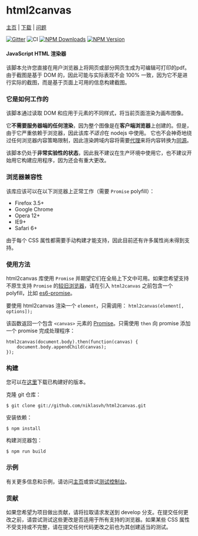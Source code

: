 html2canvas
===========

[主页](https://html2canvas.hertzen.com) | [下载](https://github.com/niklasvh/html2canvas/releases) | [问题](https://github.com/niklasvh/html2canvas/discussions/categories/q-a)

[![Gitter](https://badges.gitter.im/Join%20Chat.svg)](https://gitter.im/niklasvh/html2canvas?utm_source=badge&utm_medium=badge&utm_campaign=pr-badge) 
![CI](https://github.com/niklasvh/html2canvas/workflows/CI/badge.svg?branch=master)
[![NPM Downloads](https://img.shields.io/npm/dm/html2canvas.svg)](https://www.npmjs.org/package/html2canvas)
[![NPM Version](https://img.shields.io/npm/v/html2canvas.svg)](https://www.npmjs.org/package/html2canvas)

#### JavaScript HTML 渲染器 

该脚本允许您直接在用户浏览器上将网页或部分网页生成为可编辑可打印的pdf。由于截图是基于 DOM 的，因此可能与实际表现不会 100% 一致，因为它不是进行实际的截图，而是基于页面上可用的信息构建截图。

### 它是如何工作的
该脚本通过读取 DOM 和应用于元素的不同样式，将当前页面渲染为画布图像。

它**不需要服务器端的任何渲染**，因为整个图像是在**客户端浏览器**上创建的。但是，由于它严重依赖于浏览器，因此该库*不适合*在 nodejs 中使用。
它也不会神奇地绕过任何浏览器内容策略限制，因此渲染跨域内容将需要[代理](https://github.com/niklasvh/html2canvas/wiki/Proxies)来将内容转换为[同源](http://en.wikipedia.org/wiki/Same_origin_policy)。

该脚本仍处于**非常实验性的状态**，因此我不建议在生产环境中使用它，也不建议开始用它构建应用程序，因为还会有重大更改。

### 浏览器兼容性

该库应该可以在以下浏览器上正常工作（需要 `Promise` polyfill）：

* Firefox 3.5+
* Google Chrome
* Opera 12+
* IE9+
* Safari 6+

由于每个 CSS 属性都需要手动构建才能支持，因此目前还有许多属性尚未得到支持。

### 使用方法

html2canvas 库使用 `Promise` 并期望它们在全局上下文中可用。如果您希望支持不原生支持 `Promise` 的[较旧浏览器](http://caniuse.com/#search=promise)，请在引入 `html2canvas` 之前包含一个 polyfill，比如 [es6-promise](https://github.com/jakearchibald/es6-promise)。

要使用 html2canvas 渲染一个 `element`，只需调用：
`html2canvas(element[, options]);`

该函数返回一个包含 `<canvas>` 元素的 [Promise](https://developer.mozilla.org/en-US/docs/Web/JavaScript/Reference/Global_Objects/Promise)。只需使用 `then` 向 promise 添加一个 promise 完成处理程序：

    html2canvas(document.body).then(function(canvas) {
        document.body.appendChild(canvas);
    });

### 构建

您可以在[这里](https://github.com/niklasvh/html2canvas/releases)下载已构建好的版本。

克隆 git 仓库：

    $ git clone git://github.com/niklasvh/html2canvas.git

安装依赖：

    $ npm install

构建浏览器包：

    $ npm run build

### 示例

有关更多信息和示例，请访问[主页](https://html2canvas.hertzen.com)或尝试[测试控制台](https://html2canvas.hertzen.com/tests/)。

### 贡献

如果您希望为项目做出贡献，请将拉取请求发送到 develop 分支。在提交任何更改之前，请尝试测试这些更改是否适用于所有支持的浏览器。如果某些 CSS 属性不受支持或不完整，请在提交任何代码更改之前也为其创建适当的测试。
